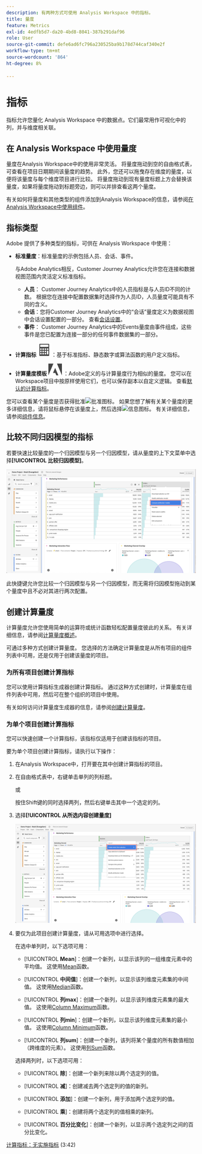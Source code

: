 ```yaml
---
description: 有两种方式可使用 Analysis Workspace 中的指标。
title: 量度
feature: Metrics
exl-id: 4edfb5d7-da20-4bd8-8041-387b291daf96
role: User
source-git-commit: defe6ad6fc796a230525ba9b178d744caf340e2f
workflow-type: tm+mt
source-wordcount: '864'
ht-degree: 8%

---
```


# 指标

指标允许您量化 Analysis Workspace 中的数据点。它们最常用作可视化中的列，并与维度相关联。

## 在 Analysis Workspace 中使用量度

量度在Analysis Workspace中的使用非常灵活。 将量度拖动到空的自由格式表，可查看在项目日期期间该量度的趋势。 此外，您还可以拖曳存在维度的量度，以便将该量度与每个维度项目进行比较。 将量度拖动到现有量度标题上方会替换该量度，如果将量度拖动到标题旁边，则可以并排查看这两个量度。

有关如何将量度和其他类型的组件添加到Analysis Workspace的信息，请参阅[在Analysis Workspace中使用组件](/help/components/use-components-in-workspace.md)。


## 指标类型

Adobe 提供了多种类型的指标，可供在 Analysis Workspace 中使用：


* **标准量度**：标准量度的示例包括人员、会话、事件。

  与Adobe Analytics相反，Customer Journey Analytics允许您在连接和数据视图范围内灵活定义标准指标。

   * **人员**： Customer Journey Analytics中的人员指标是与人员ID不同的计数。 根据您在连接中配置数据集时选择作为人员ID，人员量度可能具有不同的含义。
   * **会话**：您将Customer Journey Analytics中的“会话”量度定义为数据视图中会话设置配置的一部分。 查看[会话设置](/help/data-views/session-settings.md)。
   * **事件**： Customer Journey Analytics中的Events量度由事件组成，这些事件是您已配置为连接一部分的任何事件数据集的一部分。

* **计算指标** ![计算器](/help/assets/icons/Calculator.svg)：基于标准指标、静态数字或算法函数的用户定义指标。

* **计算量度模板** ![AdobeLogoSmall](/help/assets/icons/AdobeLogoSmall.svg) ：Adobe定义的与计算量度行为相似的量度。 您可以在Workspace项目中按原样使用它们，也可以保存副本以自定义逻辑。 查看[默认的计算指标](calc-metrics/cm-workflow/../default-calcmetrics.md)。

您可以查看某个量度是否获得批准![批准图标](https://spectrum.adobe.com/static/icons/ui_18/CheckmarkSize100.svg)。 如果您想了解有关某个量度的更多详细信息，请将鼠标悬停在该量度上，然后选择![信息图标](https://spectrum.adobe.com/static/icons/workflow_18/Smock_InfoOutline_18_N.svg)。 有关详细信息，请参阅[组件信息](use-components-in-workspace.md#component-info)。

## 比较不同归因模型的指标

若要快速比较量度的一个归因模型与另一个归因模型，请从量度的上下文菜单中选择&#x200B;**[!UICONTROL 比较归因模型]**。

![Workspace面板高亮显示比较归因模型](assets/compare-attribution.png)

此快捷键允许您比较一个归因模型与另一个归因模型，而无需将归因模型拖动到某个量度中且不必对其进行两次配置。

## 创建计算量度

计算量度允许您使用简单的运算符或统计函数轻松配置量度彼此的关系。 有关详细信息，请参阅[计算量度概述](/help/components/calc-metrics/calc-metr-overview.md)。

可通过多种方式创建计算量度。 您选择的方法确定计算量度是从所有项目的组件列表中可用，还是仅用于创建该量度的项目。

### 为所有项目创建计算指标

您可以使用计算指标生成器创建计算指标。 通过这种方式创建时，计算量度在组件列表中可用，然后可在整个组织的项目中使用。

有关如何访问计算量度生成器的信息，请参阅[创建计算量度](/help/components/calc-metrics/cm-workflow/cm-workflow.md)。

### 为单个项目创建计算指标

您可以快速创建一个计算指标，该指标仅适用于创建该指标的项目。

要为单个项目创建计算指标，请执行以下操作：

1. 在Analysis Workspace中，打开要在其中创建计算指标的项目。

1. 在自由格式表中，右键单击单列的列标题。

   或

   按住Shift键的同时选择两列，然后右键单击其中一个选定的列。

1. 选择&#x200B;**[!UICONTROL 从所选内容创建量度]**

   ![Workspace面板高亮显示从所选内容创建](assets/create-metric-from-selection.png)

1. 要仅为此项目创建计算量度，请从可用选项中进行选择。

   在选中单列时，以下选项可用：

   * [!UICONTROL **Mean**]：创建一个新列，以显示该列的一组维度元素中的平均值。 这使用[Mean](/help/components/calc-metrics/cm-functions.md#mean)函数。

   * [!UICONTROL **中间值**]：创建一个新列，以显示该列维度元素集的中间值。 这使用[Median](/help/components/calc-metrics/cm-functions.md#median)函数。

   * [!UICONTROL **列max**]：创建一个新列，以显示该列维度元素集的最大值。 这使用[Column Maximum](/help/components/calc-metrics/cm-functions.md#column-maximum)函数。

   * [!UICONTROL **列min**]：创建一个新列，以显示该列维度元素集的最小值。 这使用[Column Minimum](/help/components/calc-metrics/cm-functions.md#column-minimum)函数。

   * [!UICONTROL **列sum**]：创建一个新列，该列将某个量度的所有数值相加（跨维度的元素）。 这使用[列Sum](/help/components/calc-metrics/cm-functions.md#column-sum)函数。

   选择两列时，以下选项可用：

   * [!UICONTROL **除**]：创建一个新列来除以两个选定列的值。

   * [!UICONTROL **减**]：创建减去两个选定列的值的新列。

   * [!UICONTROL **添加**]：创建一个新列，用于添加两个选定列的值。

   * [!UICONTROL **乘**]：创建将两个选定列的值相乘的新列。

   * [!UICONTROL **百分比变化**]：创建一个新列，以显示两个选定列之间的百分比变化。

[计算指标：无实施指标](https://experienceleague.adobe.com/docs/analytics-learn/tutorials/components/calculated-metrics/calculated-metrics-implementationless-metrics.html?lang=zh-Hans) (3:42)


